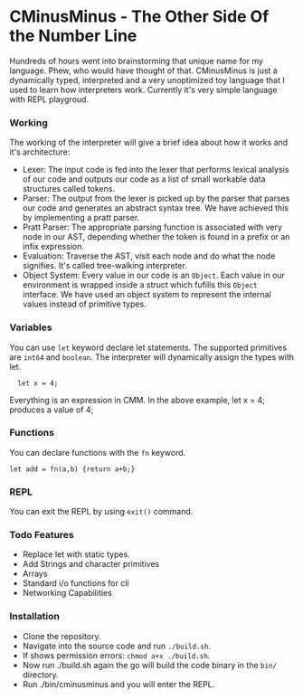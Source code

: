 # CMinusMinus - The Other Side Of the Number Line

Hundreds of hours went into brainstorming that unique name for my language. Phew, who would have thought of that. CMinusMinus is just a dynamically typed, interpreted and a very unoptimized toy language that I used to learn how interpreters work. Currently it's very simple language with REPL playgroud.


### Working
The working of the interpreter will give a brief idea about how it works and it's architecture:
- Lexer: The input code is fed into the lexer that performs lexical analysis of our code and outputs our code as a list of small workable data structures called tokens.
- Parser: The output from the lexer is picked up by the parser that parses our code and generates an abstract syntax tree. We have achieved this by implementing a pratt parser.
- Pratt Parser: The appropriate parsing function is associated with very node in our AST, depending whether the token is found in a prefix or an infix expression.
- Evaluation: Traverse the AST, visit each node and do what the node signifies. It's called tree-walking interpreter.
- Object System: Every value in our code is an `Object`. Each value in our environment is wrapped inside a struct which fufills this `Object` interface. We have used an object system to represent the internal values instead of primitive types.

### Variables

You can use `let` keyword declare let statements. The supported primitives are `int64` and `boolean`. The interpreter will dynamically assign the types with let.

```
  let x = 4;
```

Everything is an expression in CMM. In the above example, let x = 4; produces a value of 4;

### Functions

You can declare functions with the `fn` keyword.

```
let add = fn(a,b) {return a+b;}
```
### REPL
You can exit the REPL by using `exit()` command.

### Todo Features

- Replace let with static types.
- Add Strings and character primitives
- Arrays
- Standard i/o functions for cli
- Networking Capabilities

### Installation
 - Clone the repository.
 - Navigate into the source code and run `./build.sh`.
 - If shows permission errors: `chmod a+x ./build.sh`.
 - Now run ./build.sh again the go will build the code binary in the `bin/` directory.
 - Run ./bin/cminusminus and you will enter the REPL. 

